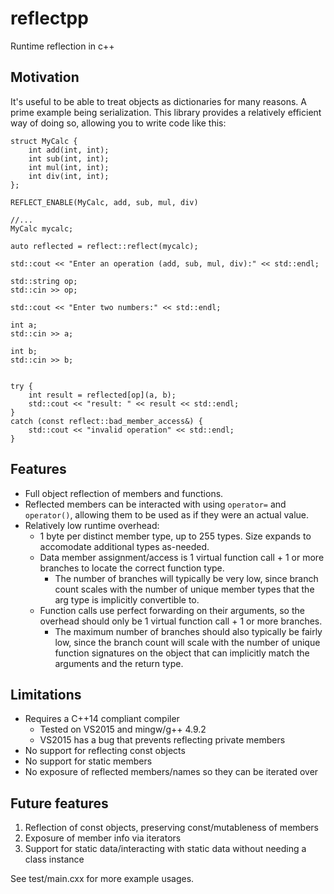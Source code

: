 # reflectpp
Runtime reflection in c++

## Motivation
It's useful to be able to treat objects as dictionaries for many reasons. A
prime example being serialization. This library provides a relatively efficient
way of doing so, allowing you to write code like this:
```
struct MyCalc {
    int add(int, int);
    int sub(int, int);
    int mul(int, int);
    int div(int, int);
};

REFLECT_ENABLE(MyCalc, add, sub, mul, div)

//...
MyCalc mycalc;

auto reflected = reflect::reflect(mycalc);

std::cout << "Enter an operation (add, sub, mul, div):" << std::endl;

std::string op;
std::cin >> op;

std::cout << "Enter two numbers:" << std::endl;

int a;
std::cin >> a;

int b;
std::cin >> b;


try {
    int result = reflected[op](a, b);
    std::cout << "result: " << result << std::endl;
}
catch (const reflect::bad_member_access&) {
    std::cout << "invalid operation" << std::endl;
}
```

## Features
- Full object reflection of members and functions.
- Reflected members can be interacted with using `operator=` and `operator()`,
  allowing them to be used as if they were an actual value.
- Relatively low runtime overhead:
    - 1 byte per distinct member type, up to 255 types. Size expands to
      accomodate additional types as-needed.
    - Data member assignment/access is 1 virtual function call + 1 or more
      branches to locate the correct function type.
        - The number of branches will typically be very low, since branch count
          scales with the number of unique member types that the arg type is
          implicitly convertible to.
    - Function calls use perfect forwarding on their arguments, so the overhead
      should only be 1 virtual function call + 1 or more branches.
        - The maximum number of branches should also typically be fairly low,
          since the branch count will scale with the number of unique function
          signatures on the object that can implicitly match the arguments and
          the return type.

## Limitations
- Requires a C++14 compliant compiler
    - Tested on VS2015 and mingw/g++ 4.9.2
    - VS2015 has a bug that prevents reflecting private members
- No support for reflecting const objects
- No support for static members
- No exposure of reflected members/names so they can be iterated over

## Future features
1. Reflection of const objects, preserving const/mutableness of members
2. Exposure of member info via iterators
3. Support for static data/interacting with static data without needing a class
   instance

See test/main.cxx for more example usages.
